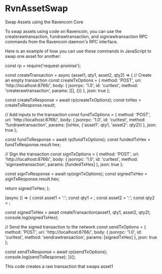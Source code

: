 # RvnAssetSwap
Swap Assets using the Ravencoin Core

To swap assets using code on Ravencoin, you can use the createrawtransaction, fundrawtransaction, and signrawtransaction RPC commands from the Ravencoin daemon's RPC interface.

Here is an example of how you can use these commands in JavaScript to swap one asset for another:


const rp = require('request-promise');

const createTransaction = async (asset1, qty1, asset2, qty2) => {
  // Create an empty transaction
  const createTxOptions = {
    method: 'POST',
    uri: 'http://localhost:8766/',
    body: {
      jsonrpc: '1.0',
      id: 'curltest',
      method: 'createrawtransaction',
      params: [[], {}}
    },
    json: true
  };

  const createTxResponse = await rp(createTxOptions);
  const txHex = createTxResponse.result;

  // Add inputs to the transaction
  const fundTxOptions = {
    method: 'POST',
    uri: 'http://localhost:8766/',
    body: {
      jsonrpc: '1.0',
      id: 'curltest',
      method: 'fundrawtransaction',
      params: [txHex, {'asset1': qty1, 'asset2': qty2}]
    },
    json: true
  };

  const fundTxResponse = await rp(fundTxOptions);
  const fundedTxHex = fundTxResponse.result.hex;

  // Sign the transaction
  const signTxOptions = {
    method: 'POST',
    uri: 'http://localhost:8766/',
    body: {
      jsonrpc: '1.0',
      id: 'curltest',
      method: 'signrawtransaction',
      params: [fundedTxHex]
    },
    json: true
  };

  const signTxResponse = await rp(signTxOptions);
  const signedTxHex = signTxResponse.result.hex;

  return signedTxHex;
};

(async () => {
  const asset1 = '<asset1-name>:<issuer-name>';
  const qty1 = <quantity-of-asset1>;
  const asset2 = '<asset2-name>:<issuer-name>';
  const qty2 = <quantity-of-asset2>;

  const signedTxHex = await createTransaction(asset1, qty1, asset2, qty2);
  console.log(signedTxHex);

  // Send the signed transaction to the network
  const sendTxOptions = {
    method: 'POST',
    uri: 'http://localhost:8766/',
    body: {
      jsonrpc: '1.0',
      id: 'curltest',
      method: 'sendrawtransaction',
      params: [signedTxHex]
    },
    json: true
  };

  const sendTxResponse = await rp(sendTxOptions);
  console.log(sendTxResponse);
})();

  
  This code creates a raw transaction that swaps asset1
